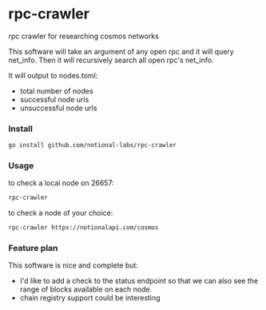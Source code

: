 # rpc-crawler
rpc crawler for researching cosmos networks

This software will take an argument of any open rpc and it will query net_info.  Then it will recursively search all open rpc's net_info.

It will output to nodes.toml:

* total number of nodes
* successful node urls
* unsuccessful node urls


### Install
```bash
go install github.com/notional-labs/rpc-crawler
```

### Usage

to check a local node on 26657:
```bash
rpc-crawler
```

to check a node of your choice:
```bash
rpc-crawler https://notionalapi.com/cosmos
```


### Feature plan

This software is nice and complete but:
* I'd like to add a check to the status endpoint so that we can also see the range of blocks available on each node.
* chain registry support could be interesting


